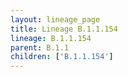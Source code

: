 ```yaml
---
layout: lineage_page
title: Lineage B.1.1.154
lineage: B.1.1.154
parent: B.1.1
children: ['B.1.1.154']
---
```

